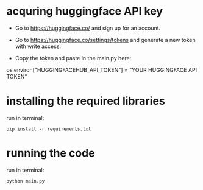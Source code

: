 # acquring huggingface API key

* Go to https://huggingface.co/ and sign up for an account.

* Go to https://huggingface.co/settings/tokens and generate a new token with write access.

* Copy the token and paste in the main.py here:

os.environ["HUGGINGFACEHUB_API_TOKEN"] = "YOUR HUGGINGFACE API TOKEN"

# installing the required libraries

run in terminal:

```
pip install -r requirements.txt
```

# running the code

run in terminal:

```
python main.py
```